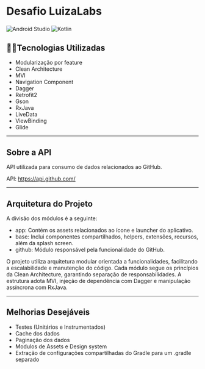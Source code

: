 # Desafio LuizaLabs

<img align="center" alt="Android Studio" src="https://img.shields.io/badge/Android_Studio-3DDC84?style=for-the-badge&logo=android-studio&logoColor=white" />
<img align="center" alt="Kotlin" src="https://img.shields.io/badge/Kotlin-0095D5?&style=for-the-badge&logo=kotlin&logoColor=white" />


## 👨‍💻Tecnologias Utilizadas
* Modularização por feature
* Clean Architecture
* MVI
* Navigation Component
* Dagger
* Retrofit2
* Gson
* RxJava
* LiveData
* ViewBinding
* Glide

---------------------

## Sobre a API 
API utilizada para consumo de dados relacionados ao GitHub.

API: https://api.github.com/

---------------------

## Arquitetura do Projeto

A divisão dos módulos é a seguinte:
* app: Contém os assets relacionados ao ícone e launcher do aplicativo.
* base: Inclui componentes compartilhados, helpers, extensões, recursos, além da splash screen.
* github: Módulo responsável pela funcionalidade do GitHub.

O projeto utiliza arquitetura modular orientada a funcionalidades, facilitando a escalabilidade e manutenção 
do código. Cada módulo segue os princípios da Clean Architecture, garantindo separação de responsabilidades. 
A estrutura adota MVI, injeção de dependência com Dagger e manipulação assíncrona com RxJava.

---------------------

## Melhorias Desejáveis

* Testes (Unitários e Instrumentados)
* Cache dos dados
* Paginação dos dados
* Modulos de Assets e Design system
* Extração de configurações compartilhadas do Gradle para um .gradle separado
